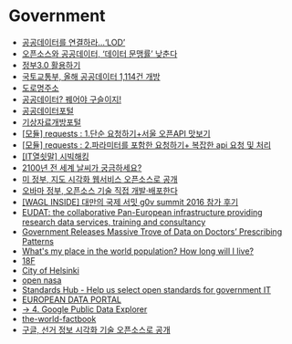 Government
==========
* [공공데이터를 연결하라…‘LOD’](http://www.bloter.net/archives/225165)
* [오픈소스와 공공데이터, ‘데이터 문맹률’ 낮춘다](http://www.bloter.net/archives/225576)
* [정부3.0 활용하기](http://www.gov30.go.kr/gov30/int/intro6.do)
* [국토교통부, 올해 공공데이터 1,114건 개방](http://platum.kr/archives/37597)
* [도로명주소](http://www.juso.go.kr/)
* [공공데이터? 꿰어야 구슬이지!](http://www.bloter.net/archives/254926)
* [공공데이터포털](https://www.data.go.kr)
* [기상자료개방포털](https://data.kma.go.kr/)
* [[모듈] requests : 1.단순 요청하기+서울 오픈API 맛보기](http://everypython.com/archives/302)
* [[모듈] requests : 2.파라미터를 포함한 요청하기+ 복잡한 api 요청 및 처리](http://everypython.com/archives/307)
* [[IT열쇳말] 시빅해킹](http://www.bloter.net/archives/229794)
* [2100년 전 세계 날씨가 궁금하세요?](http://techholic.co.kr/archives/35197)
* [미 정부, 지도 시각화 웹서비스 오픈소스로 공개](http://www.bloter.net/archives/237222)
* [오바마 정부, 오픈소스 기술 직접 개발·배포한다](http://www.bloter.net/archives/251945)
* [[WAGL INSIDE] 대만의 국제 서밋 g0v summit 2016 참가 후기](https://medium.com/wagl-art/wagl-network-%EB%8C%80%EB%A7%8C%EC%9D%98-%EA%B5%AD%EC%A0%9C-%EC%84%9C%EB%B0%8B-g0v-summit-2016-%EC%B0%B8%EA%B0%80-%ED%9B%84%EA%B8%B0-9c253abc87c6)
* [EUDAT: the collaborative Pan-European infrastructure providing research data services, training and consultancy](https://www.eudat.eu/)
* [Government Releases Massive Trove of Data on Doctors’ Prescribing Patterns](http://www.propublica.org/article/government-releases-massive-trove-of-data-on-doctors-prescribing-patterns)
* [What's my place in the world population? How long will I live?](http://population.io/)
* [18F](https://18f.gsa.gov/)
* [City of Helsinki](https://github.com/City-of-Helsinki/)
* [open nasa](https://open.nasa.gov/)
* [Standards Hub - Help us select open standards for government IT](https://standards.data.gov.uk/)
* [EUROPEAN DATA PORTAL](http://www.europeandataportal.eu/en/)
* [-> 4. Google Public Data Explorer](http://www.diygenius.com/12-lesser-known-google-projects-that-are-absolutely-amazing/)
* [the-world-factbook](https://www.cia.gov/library/publications/the-world-factbook/)
* [구글, 선거 정보 시각화 기술 오픈소스로 공개](http://www.bloter.net/archives/264554)
